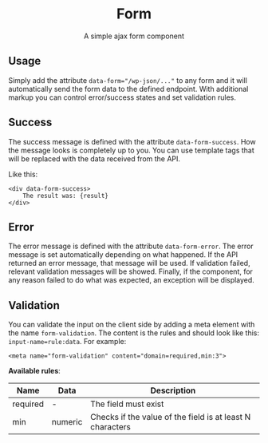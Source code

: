 <h1 align="center">Form</h1>
<p align="center">A simple ajax form component</p>

## Usage

Simply add the attribute `data-form="/wp-json/..."` to any form and it will automatically send
the form data to the defined endpoint. With additional markup you can control
error/success states and set validation rules.

## Success

The success message is defined with the attribute `data-form-success`. How the message looks is completely up to you.
You can use template tags that will be replaced with the data received from the API.

Like this:

```
<div data-form-success>
	The result was: {result}
</div>
```

## Error

The error message is defined with the attribute `data-form-error`. The error message is set
automatically depending on what happened. If the API returned an error message, that message will be used.
If validation failed, relevant validation messages will be showed. Finally, if the component, for any reason failed to do what was expected, an exception will be displayed.

## Validation

You can validate the input on the client side by adding a meta element with the name `form-validation`.
The content is the rules and should look like this: `input-name=rule:data`. For example:

```
<meta name="form-validation" content="domain=required,min:3">
```

__Available rules__:

| Name | Data | Description |
| ---- | ---- | ----------- |
| required | - | The field must exist |
| min | numeric | Checks if the value of the field is at least N characters |
